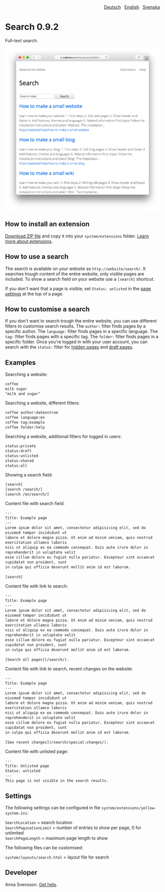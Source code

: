 <p align="right"><a href="README-de.md">Deutsch</a> &nbsp; <a href="README.md">English</a> &nbsp; <a href="README-sv.md">Svenska</a></p>

# Search 0.9.2

Full-text search.

<p align="center"><img src="SCREENSHOT.png" alt="Screenshot"></p>

## How to install an extension

[Download ZIP file](https://github.com/annaesvensson/yellow-search/archive/refs/heads/main.zip) and copy it into your `system/extensions` folder. [Learn more about extensions](https://github.com/annaesvensson/yellow-update).

## How to use a search

The search is available on your website as `http://website/search/`. It searches trough content of the entire website, only visible pages are included. To show a search field on your website use a `[search]` shortcut.

If you don't want that a page is visible, set `Status: unlisted` in the [page settings](https://github.com/annaesvensson/yellow-core#settings-page) at the top of a page.

## How to customise a search

If you don't want to search trough the entire website, you can use different filters to customise search results. The `author:` filter finds pages by a specific author. The `language:` filter finds pages in a specific language. The `tag:` filter finds pages with a specific tag. The `folder:` filter finds pages in a specific folder. Once you're logged in with your user account, you can search with the `status:` filter for [hidden pages](https://github.com/annaesvensson/yellow-core) and [draft pages](https://github.com/annaesvensson/yellow-draft).

## Examples

Searching a website:

    coffee
    milk sugar
    "milk and sugar"

Searching a website, different filters:

    coffee author:datenstrom
    coffee language:en
    coffee tag:example
    coffee folder:help

Searching a website, additional filters for logged in users:

    status:private
    status:draft
    status:unlisted
    status:shared
    status:all

Showing a search field:

    [search]
    [search /search/]
    [search /en/search/]

Content file with search field:

    ---
    Title: Example page
    ---
    Lorem ipsum dolor sit amet, consectetur adipisicing elit, sed do eiusmod tempor incididunt ut 
    labore et dolore magna pizza. Ut enim ad minim veniam, quis nostrud exercitation ullamco laboris 
    nisi ut aliquip ex ea commodo consequat. Duis aute irure dolor in reprehenderit in voluptate velit 
    esse cillum dolore eu fugiat nulla pariatur. Excepteur sint occaecat cupidatat non proident, sunt 
    in culpa qui officia deserunt mollit anim id est laborum.

    [search]

Content file with link to search:

    ---
    Title: Example page
    ---
    Lorem ipsum dolor sit amet, consectetur adipisicing elit, sed do eiusmod tempor incididunt ut 
    labore et dolore magna pizza. Ut enim ad minim veniam, quis nostrud exercitation ullamco laboris 
    nisi ut aliquip ex ea commodo consequat. Duis aute irure dolor in reprehenderit in voluptate velit 
    esse cillum dolore eu fugiat nulla pariatur. Excepteur sint occaecat cupidatat non proident, sunt 
    in culpa qui officia deserunt mollit anim id est laborum.

    [Search all pages](/search/).

Content file with link to search, recent changes on the website:

    ---
    Title: Example page
    ---
    Lorem ipsum dolor sit amet, consectetur adipisicing elit, sed do eiusmod tempor incididunt ut 
    labore et dolore magna pizza. Ut enim ad minim veniam, quis nostrud exercitation ullamco laboris 
    nisi ut aliquip ex ea commodo consequat. Duis aute irure dolor in reprehenderit in voluptate velit 
    esse cillum dolore eu fugiat nulla pariatur. Excepteur sint occaecat cupidatat non proident, sunt 
    in culpa qui officia deserunt mollit anim id est laborum.

    [See recent changes](/search/special:changes/).

Content file with unlisted page:

    ---
    Title: Unlisted page
    Status: unlisted
    ---
    This page is not visible in the search results.

## Settings

The following settings can be configured in file `system/extensions/yellow-system.ini`:

`SearchLocation` = search location  
`SearchPaginationLimit` = number of entries to show per page, 0 for unlimited  
`SearchPageLength` = maximum page length to show  

The following files can be customised:

`system/layouts/search.html` = layout file for search  

## Developer

Anna Svensson. [Get help](https://datenstrom.se/yellow/help/).
